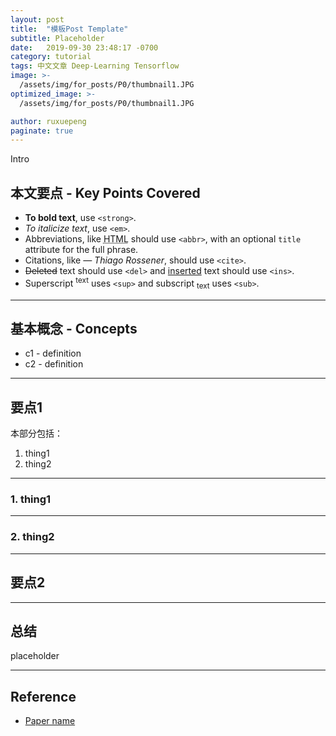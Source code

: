 ```yaml
---
layout: post
title:  "模板Post Template"
subtitle: Placeholder
date:   2019-09-30 23:48:17 -0700
category: tutorial
tags: 中文文章 Deep-Learning Tensorflow
image: >-
  /assets/img/for_posts/P0/thumbnail1.JPG
optimized_image: >-
  /assets/img/for_posts/P0/thumbnail1.JPG

author: ruxuepeng
paginate: true
---
```


Intro  
## 本文要点 - Key Points Covered

* **To bold text**, use `<strong>`.
* _To italicize text_, use `<em>`.
* Abbreviations, like <abbr title="HyperText Markup Langage">HTML</abbr> should use `<abbr>`, with an optional `title` attribute for the full phrase.
* Citations, like <cite>&mdash; Thiago Rossener</cite>, should use `<cite>`.
* <del>Deleted</del> text should use `<del>` and <ins>inserted</ins> text should use `<ins>`.
* Superscript <sup>text</sup> uses `<sup>` and subscript <sub>text</sub> uses `<sub>`.  

---

## 基本概念 - Concepts
* c1 - definition
* c2 - definition  

---

## 要点1
本部分包括：
1. thing1
2. thing2

---
### 1. thing1  

---
### 2. thing2  

---
## 要点2

---

## 总结
placeholder

---
## Reference
* [Paper name](url)
